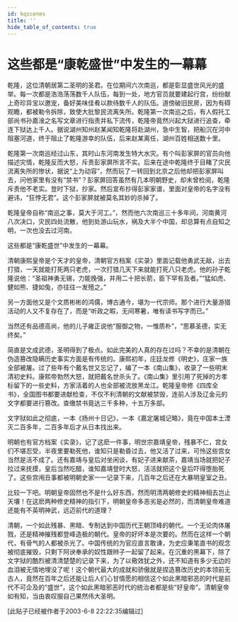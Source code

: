 ```yaml
---
id: kqscenes
title: ''
hide_table_of_contents: true
---
```


# 这些都是“康乾盛世”中发生的一幕幕

乾隆，这位清朝居第二圣明的圣君。在位期间六次南巡，都是彰显盛世风光的盛举。每一次都是浩浩荡荡数千人队伍，每到一处，地方官员就要建起行宫，纷纷献上奇珍异宝以邀宠，备好美味佳肴以款待数千人的队伍。道傍破旧民房，因为有碍观瞻，都被勒令拆除，致使大批黎民流离失所。乾隆第一次南巡之后，有人假托工部尚书孙嘉淦之名写文章进行指责并私下流传，乾隆帝竟然兴起大狱进行追查，牵连下狱达上千人。据说湖州知州赵某闻知乾隆将赴湖州，急中生智，把船沉在河中阻塞河道，终于阻止了乾隆游幸的队伍，后来赵某离任，湖州百姓相送数十里。

乾隆第一次南巡经过山东，其时山东河南发生特大水灾。有个叫彭家屏的官员向他描述灾情，乾隆反而大怒，斥责彭家屏所言不实。后来在途中乾隆终于目睹了灾民流离失所的惨状，据说“上为动容”，然而玩了一转回到北京之后他却把彭家屏叫去，问他家里有没有“禁书”？彭家屏回答虽然有几本明朝野史，却未曾检阅，乾隆斥责他不老实。登时下狱，抄家。然后宣布抄得彭家家谱，里面对皇帝的名字没有避讳，“狂悖无君”。这个彭家屏就被莫名其妙的杀掉了。

乾隆皇帝自称“南巡之事，莫大于河工。”，然而他六次南巡三十多年间，河南黄河八次决口，灾民四处流散，他到处游山玩水，祸及大半个中国，却总算有点自知之明，一次也没去过河南。

这些都是“康乾盛世”中发生的一幕幕。

清朝康熙皇帝是个天才的皇帝，清朝官方档案《实录》里面记载他勇武无敌，出去打猎，一天就能打死两只老虎，一次打猎几天下来就能打死八只老虎。他的孙子乾隆说他：“圣祖神勇无锡，力能挽强，并用二十把长箭，臣下罕有及者。”“猛如虎、健如熊、捷如兔，亦往往一发殪之。”

另一方面他又是个文质彬彬的鸿儒，博古通今，堪为一代宗师。那个进行大量游猎活动的人又不复存在了，而是“听政之暇，无间寒暑，唯有读书写字而已。”

当然还有品德高尚，他的儿子雍正说他“服御之物，一惟质朴”，“思慕圣德，实无终矣。”

简直是文成武德，圣明得到了极点。如此完美的人真的存在过吗？不幸的是清朝在伪造篡改隐瞒历史事实方面是有传统的。康熙初年，庄廷龙修《明史》，庄家一族全部被屠。过了些年有个戴名世又忘记了，编了一本《南山集》，收录了一些明末清初史料。康熙帝勃然大怒，就把戴名世杀头了。《南山集》里引用了死掉的方孝标留下的一些史料，方家活着的人也全部被流放黑龙江。乾隆皇帝修《四库全书》，全国图书都要进献检查，不仅不利清朝的文献被禁毁，连前人涉及辽金元的文字都要进行篡改。查缴禁书竟达三千多种，十五万多部。

文字狱如此之彻底，一本《扬州十日记》，一本《嘉定屠城记略》，竟在中国本土湮灭二百多年，二百多年后才从日本找出来。

明朝也有官方档案《实录》，记了这麽一件事，明世宗嘉靖皇帝，残暴不仁，宫女们不堪忍受，半夜里要勒死他，谁知只是勒昏过去，他又活了过来，可怜这些宫女当然是活不成了。还有嘉靖与皇后对坐闲谈，有妃子进来献茶，嘉靖当场就把妃子拉过来抚摸，皇后当然吃醋，谁知嘉靖登时大怒，活活就把这个皇后吓得堕胎死了。这些宫闱丑事都被明朝史家一一记录下来，几百年之后还在大暴明皇室之丑。

比较一下吧。明朝皇帝固然也不是什么好东西，然而明清两朝修史的精神相去岂止天壤！在这麽两种修史精神的指引下，明朝皇帝多恶劣是必然的，而清朝皇帝难道还能有不英明神武，远迈前代的道理？

清朝，一个如此残暴、黑暗、专制达到中国历代王朝顶峰的朝代。一个无论肉体屠戮，还是精神摧残都登峰造极的朝代。皇帝的好坏本是次要的。然而在这样一个朝代，有骨气的人都被杀光了。中国传统的为官应直言敢谏，为史应秉笔直书的观念被彻底摧毁，只剩下阿谀奉承的奴性跟辫子一起留了起来。在沉重的黑幕下，除了文字狱的酷烈被清清楚楚的记录下来，为了以儆效犹之外，还不知道有多少无边的血泪被无情地埋没了呢！这个朝代最大的成就和骄傲就是捏造篡改历史的本领前无古人，竟然在百年之后还能让后人们心甘情愿的相信这个如此黑暗邪恶的时代是前代不可企及的“盛世”，这个如此黑暗邪恶时代的统治者都是些“好皇帝”。清朝皇帝如有知，当由衷叹服自己果然伟大圣明。

[此贴子已经被作者于2003-6-8 22:22:35编辑过]